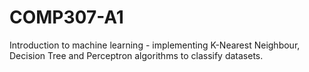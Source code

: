 # COMP307-A1
Introduction to machine learning - implementing K-Nearest Neighbour, Decision Tree and Perceptron algorithms to classify datasets.
